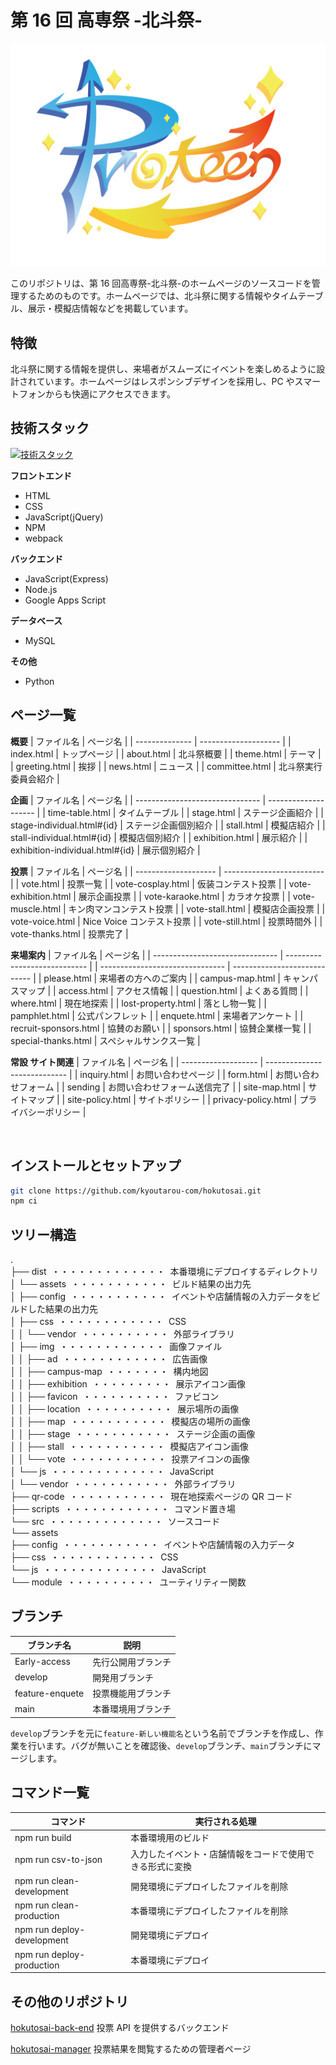 # 第 16 回 高専祭 -北斗祭-

![ロゴ](./dist/assets/img/hokutosai-logo.png)

このリポジトリは、第 16 回高専祭-北斗祭-のホームページのソースコードを管理するためのものです。ホームページでは、北斗祭に関する情報やタイムテーブル、展示・模擬店情報などを掲載しています。

## 特徴

北斗祭に関する情報を提供し、来場者がスムーズにイベントを楽しめるように設計されています。ホームページはレスポンシブデザインを採用し、PC やスマートフォンからも快適にアクセスできます。

## 技術スタック

[![技術スタック](https://skillicons.dev/icons?i=html,css,js,npm,webpack,python)](https://skillicons.dev)

**フロントエンド**

-   HTML
-   CSS
-   JavaScript(jQuery)
-   NPM
-   webpack

**バックエンド**

-   JavaScript(Express)
-   Node.js
-   Google Apps Script

**データベース**

-   MySQL

**その他**

-   Python

## ページ一覧

**概要**
| ファイル名     | ページ名             |
| -------------- | -------------------- |
| index.html     | トップページ         |
| about.html     | 北斗祭概要           |
| theme.html     | テーマ               |
| greeting.html  | 挨拶                 |
| news.html      | ニュース             |
| committee.html | 北斗祭実行委員会紹介 |

**企画**
| ファイル名                      | ページ名             |
| ------------------------------- | -------------------- |
| time-table.html                 | タイムテーブル       |
| stage.html                      | ステージ企画紹介     |
| stage-individual.html#{id}      | ステージ企画個別紹介 |
| stall.html                      | 模擬店紹介           |
| stall-individual.html#{id}      | 模擬店個別紹介       |
| exhibition.html                 | 展示紹介             |
| exhibition-individual.html#{id} | 展示個別紹介         |

**投票**
| ファイル名           | ページ名                  |
| -------------------- | ------------------------- |
| vote.html            | 投票一覧                  |
| vote-cosplay.html    | 仮装コンテスト投票        |
| vote-exhibition.html | 展示企画投票              |
| vote-karaoke.html    | カラオケ投票              |
| vote-muscle.html     | キン肉マンコンテスト投票  |
| vote-stall.html      | 模擬店企画投票            |
| vote-voice.html      | Nice Voice コンテスト投票 |
| vote-still.html      | 投票時間外                |
| vote-thanks.html     | 投票完了                  |

**来場案内**
| ファイル名                      | ページ名                     |
| ------------------------------- | ---------------------------- |
| ------------------------------- | ---------------------------- |
| please.html                     | 来場者の方へのご案内         |
| campus-map.html                 | キャンパスマップ             |
| access.html                     | アクセス情報                 |
| question.html                   | よくある質問                 |
| where.html                      | 現在地探索                   |
| lost-property.html              | 落とし物一覧                 |
| pamphlet.html                   | 公式パンフレット             |
| enquete.html                    | 来場者アンケート             |
| recruit-sponsors.html           | 協賛のお願い                 |
| sponsors.html                   | 協賛企業様一覧               |
| special-thanks.html             | スペシャルサンクス一覧       |

**常設 サイト関連**
| ファイル名          | ページ名                     |
| ------------------- | ---------------------------- |
| inquiry.html        | お問い合わせページ           |
| form.html           | お問い合わせフォーム         |
| sending             | お問い合わせフォーム送信完了 |
| site-map.html       | サイトマップ                 |
| site-policy.html    | サイトポリシー               |
| privacy-policy.html | プライバシーポリシー         |

<div align="center">
    <img src="./dist/assets/img/screen.png" alt="">
</div>

## インストールとセットアップ

```bash
git clone https://github.com/kyoutarou-com/hokutosai.git
npm ci
```

## ツリー構造

.</br>
├── dist&nbsp;&nbsp;・・・・・・・・・・・・・&nbsp;&nbsp;本番環境にデプロイするディレクトリ</br>
│ └── assets&nbsp;&nbsp;・・・・・・・・・・・&nbsp;&nbsp;ビルド結果の出力先</br>
│ ├── config&nbsp;&nbsp;・・・・・・・・・・・&nbsp;&nbsp;イベントや店舗情報の入力データをビルドした結果の出力先</br>
│ ├── css&nbsp;&nbsp;・・・・・・・・・・・・&nbsp;&nbsp;CSS</br>
│ │ └── vendor&nbsp;&nbsp;・・・・・・・・・・&nbsp;&nbsp;外部ライブラリ</br>
│ ├── img&nbsp;&nbsp;・・・・・・・・・・・・&nbsp;&nbsp;画像ファイル</br>
│ │ ├── ad&nbsp;&nbsp;・・・・・・・・・・・・&nbsp;&nbsp;広告画像</br>
│ │ ├── campus-map&nbsp;&nbsp;・・・・・・・&nbsp;&nbsp;構内地図</br>
│ │ ├── exhibition&nbsp;&nbsp;・・・・・・・・・&nbsp;&nbsp;展示アイコン画像</br>
│ │ ├── favicon&nbsp;&nbsp;・・・・・・・・・・&nbsp;&nbsp;ファビコン</br>
│ │ ├── location&nbsp;&nbsp;・・・・・・・・・・&nbsp;&nbsp;展示場所の画像</br>
│ │ ├── map&nbsp;&nbsp;・・・・・・・・・・・&nbsp;&nbsp;模擬店の場所の画像</br>
│ │ ├── stage&nbsp;&nbsp;・・・・・・・・・・・&nbsp;&nbsp;ステージ企画の画像</br>
│ │ ├── stall&nbsp;&nbsp;・・・・・・・・・・・&nbsp;&nbsp;模擬店アイコン画像</br>
│ │ └── vote&nbsp;&nbsp;・・・・・・・・・・・&nbsp;&nbsp;投票アイコンの画像</br>
│ └── js&nbsp;&nbsp;・・・・・・・・・・・・・&nbsp;&nbsp;JavaScript</br>
│ └── vendor&nbsp;&nbsp;・・・・・・・・・・・&nbsp;&nbsp;外部ライブラリ</br>
├── qr-code&nbsp;&nbsp;・・・・・・・・・・・&nbsp;&nbsp;現在地探索ページの QR コード</br>
├── scripts&nbsp;&nbsp;・・・・・・・・・・・・&nbsp;&nbsp;コマンド置き場</br>
└── src&nbsp;&nbsp;・・・・・・・・・・・・・&nbsp;&nbsp;ソースコード</br>
└── assets</br>
├── config&nbsp;&nbsp;・・・・・・・・・・・&nbsp;&nbsp;イベントや店舗情報の入力データ</br>
├── css&nbsp;&nbsp;・・・・・・・・・・・・&nbsp;&nbsp;CSS</span></br>
└── js&nbsp;&nbsp;・・・・・・・・・・・・・&nbsp;&nbsp;JavaScript</br>
└── module&nbsp;&nbsp;・・・・・・・・・・&nbsp;&nbsp;ユーティリティー関数</br>

## ブランチ

| ブランチ名      | 説明               |
| --------------- | ------------------ |
| Early-access    | 先行公開用ブランチ |
| develop         | 開発用ブランチ     |
| feature-enquete | 投票機能用ブランチ |
| main            | 本番環境用ブランチ |

`develop`ブランチを元に`feature-新しい機能名`という名前でブランチを作成し、作業を行います。バグが無いことを確認後、`develop`ブランチ、`main`ブランチにマージします。

## コマンド一覧

| コマンド                   | 実行される処理                                           |
| -------------------------- | -------------------------------------------------------- |
| npm run build              | 本番環境用のビルド                                       |
| npm run csv-to-json        | 入力したイベント・店舗情報をコードで使用できる形式に変換 |
| npm run clean-development  | 開発環境にデプロイしたファイルを削除                     |
| npm run clean-production   | 本番環境にデプロイしたファイルを削除                     |
| npm run deploy-development | 開発環境にデプロイ                                       |
| npm run deploy-production  | 本番環境にデプロイ                                       |

## その他のリポジトリ

[hokutosai-back-end](https://github.com/mako0523/hokutosai-back-end.git)
投票 API を提供するバックエンド

[hokutosai-manager](https://github.com/mako0523/hokutosai-manager.git)
投票結果を閲覧するための管理者ページ
